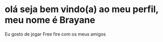 # olá seja bem vindo(a) ao meu perfil, meu nome é Brayane
Eu gosto de jogar Free fire com os meus amigos

